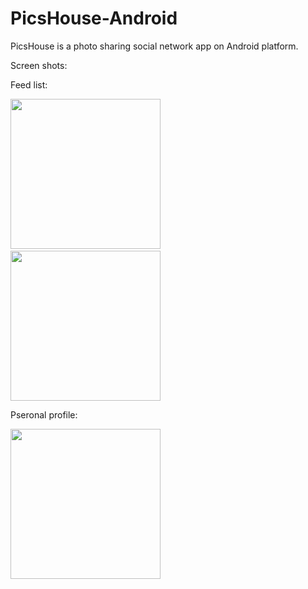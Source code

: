 # PicsHouse-Android
PicsHouse is a photo sharing social network app on Android platform.

Screen shots:

Feed list:

<img src="https://storage.googleapis.com/pics-house-public/home.png" width="240">
<code>&nbsp;&nbsp;&nbsp;&nbsp;&nbsp;&nbsp;&nbsp;&nbsp;&nbsp;&nbsp;&nbsp;&nbsp;&nbsp;&nbsp;&nbsp;&nbsp;</code>
<img src="https://storage.googleapis.com/pics-house-public/home2.png" width="240">

Pseronal profile:

<img src="https://storage.googleapis.com/pics-house-public/personal.png" width="240">
